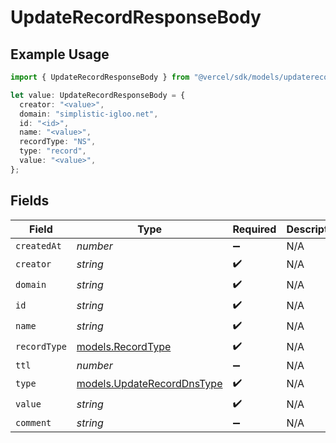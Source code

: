 # UpdateRecordResponseBody

## Example Usage

```typescript
import { UpdateRecordResponseBody } from "@vercel/sdk/models/updaterecordop.js";

let value: UpdateRecordResponseBody = {
  creator: "<value>",
  domain: "simplistic-igloo.net",
  id: "<id>",
  name: "<value>",
  recordType: "NS",
  type: "record",
  value: "<value>",
};
```

## Fields

| Field                                                          | Type                                                           | Required                                                       | Description                                                    |
| -------------------------------------------------------------- | -------------------------------------------------------------- | -------------------------------------------------------------- | -------------------------------------------------------------- |
| `createdAt`                                                    | *number*                                                       | :heavy_minus_sign:                                             | N/A                                                            |
| `creator`                                                      | *string*                                                       | :heavy_check_mark:                                             | N/A                                                            |
| `domain`                                                       | *string*                                                       | :heavy_check_mark:                                             | N/A                                                            |
| `id`                                                           | *string*                                                       | :heavy_check_mark:                                             | N/A                                                            |
| `name`                                                         | *string*                                                       | :heavy_check_mark:                                             | N/A                                                            |
| `recordType`                                                   | [models.RecordType](../models/recordtype.md)                   | :heavy_check_mark:                                             | N/A                                                            |
| `ttl`                                                          | *number*                                                       | :heavy_minus_sign:                                             | N/A                                                            |
| `type`                                                         | [models.UpdateRecordDnsType](../models/updaterecorddnstype.md) | :heavy_check_mark:                                             | N/A                                                            |
| `value`                                                        | *string*                                                       | :heavy_check_mark:                                             | N/A                                                            |
| `comment`                                                      | *string*                                                       | :heavy_minus_sign:                                             | N/A                                                            |